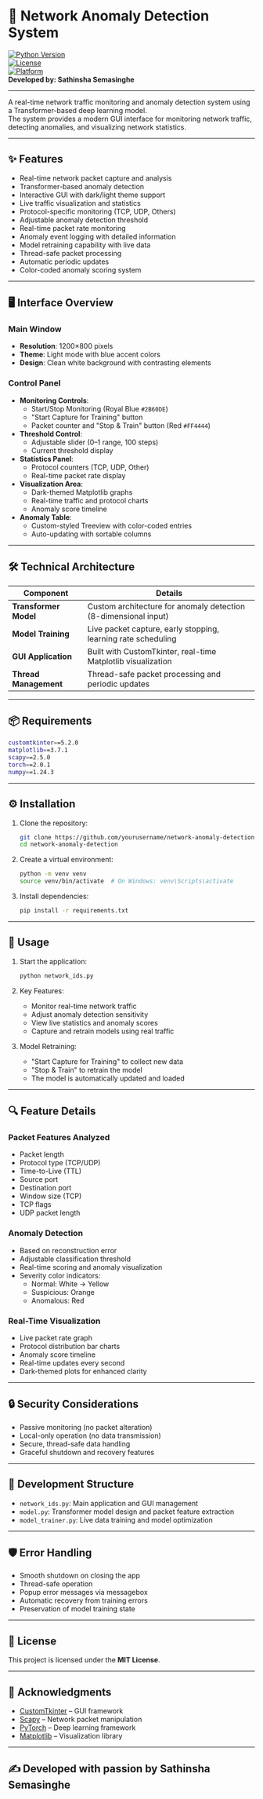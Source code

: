 

# 🚀 Network Anomaly Detection System  
[![Python Version](https://img.shields.io/badge/Python-3.8%2B-blue.svg)](https://www.python.org/)  
[![License](https://img.shields.io/badge/License-MIT-green.svg)](LICENSE)  
[![Platform](https://img.shields.io/badge/Platform-Windows%20%7C%20Linux%20%7C%20Mac-informational)]()  
**Developed by: Sathinsha Semasinghe**

---

A real-time network traffic monitoring and anomaly detection system using a Transformer-based deep learning model.  
The system provides a modern GUI interface for monitoring network traffic, detecting anomalies, and visualizing network statistics.

---

## ✨ Features

- Real-time network packet capture and analysis
- Transformer-based anomaly detection
- Interactive GUI with dark/light theme support
- Live traffic visualization and statistics
- Protocol-specific monitoring (TCP, UDP, Others)
- Adjustable anomaly detection threshold
- Real-time packet rate monitoring
- Anomaly event logging with detailed information
- Model retraining capability with live data
- Thread-safe packet processing
- Automatic periodic updates
- Color-coded anomaly scoring system

---

## 🖥️ Interface Overview

### Main Window
- **Resolution**: 1200×800 pixels
- **Theme**: Light mode with blue accent colors
- **Design**: Clean white background with contrasting elements

### Control Panel
- **Monitoring Controls**:
  - Start/Stop Monitoring (Royal Blue `#2B60DE`)
  - "Start Capture for Training" button
  - Packet counter and "Stop & Train" button (Red `#FF4444`)
- **Threshold Control**:
  - Adjustable slider (0–1 range, 100 steps)
  - Current threshold display
- **Statistics Panel**:
  - Protocol counters (TCP, UDP, Other)
  - Real-time packet rate display
- **Visualization Area**:
  - Dark-themed Matplotlib graphs
  - Real-time traffic and protocol charts
  - Anomaly score timeline
- **Anomaly Table**:
  - Custom-styled Treeview with color-coded entries
  - Auto-updating with sortable columns

---

## 🛠️ Technical Architecture

| Component              | Details                                                                 |
|-------------------------|-------------------------------------------------------------------------|
| **Transformer Model**   | Custom architecture for anomaly detection (8-dimensional input)         |
| **Model Training**      | Live packet capture, early stopping, learning rate scheduling           |
| **GUI Application**     | Built with CustomTkinter, real-time Matplotlib visualization            |
| **Thread Management**   | Thread-safe packet processing and periodic updates                     |

---

## 📦 Requirements

```bash
customtkinter==5.2.0
matplotlib==3.7.1
scapy==2.5.0
torch==2.0.1
numpy==1.24.3
```

---

## ⚙️ Installation

1. Clone the repository:
   ```bash
   git clone https://github.com/yourusername/network-anomaly-detection.git
   cd network-anomaly-detection
   ```

2. Create a virtual environment:
   ```bash
   python -m venv venv
   source venv/bin/activate  # On Windows: venv\Scripts\activate
   ```

3. Install dependencies:
   ```bash
   pip install -r requirements.txt
   ```

---

## 🚀 Usage

1. Start the application:
   ```bash
   python network_ids.py
   ```

2. Key Features:
   - Monitor real-time network traffic
   - Adjust anomaly detection sensitivity
   - View live statistics and anomaly scores
   - Capture and retrain models using real traffic

3. Model Retraining:
   - "Start Capture for Training" to collect new data
   - "Stop & Train" to retrain the model
   - The model is automatically updated and loaded

---

## 🔍 Feature Details

### Packet Features Analyzed
- Packet length
- Protocol type (TCP/UDP)
- Time-to-Live (TTL)
- Source port
- Destination port
- Window size (TCP)
- TCP flags
- UDP packet length

### Anomaly Detection
- Based on reconstruction error
- Adjustable classification threshold
- Real-time scoring and anomaly visualization
- Severity color indicators:
  - Normal: White → Yellow
  - Suspicious: Orange
  - Anomalous: Red

### Real-Time Visualization
- Live packet rate graph
- Protocol distribution bar charts
- Anomaly score timeline
- Real-time updates every second
- Dark-themed plots for enhanced clarity

---

## 🔒 Security Considerations

- Passive monitoring (no packet alteration)
- Local-only operation (no data transmission)
- Secure, thread-safe data handling
- Graceful shutdown and recovery features

---

## 🧩 Development Structure

- `network_ids.py`: Main application and GUI management
- `model.py`: Transformer model design and packet feature extraction
- `model_trainer.py`: Live data training and model optimization

---

## 🛡️ Error Handling

- Smooth shutdown on closing the app
- Thread-safe operation
- Popup error messages via messagebox
- Automatic recovery from training errors
- Preservation of model training state

---

## 📝 License

This project is licensed under the **MIT License**.

---

## 🙏 Acknowledgments

- [CustomTkinter](https://github.com/TomSchimansky/CustomTkinter) – GUI framework
- [Scapy](https://scapy.net/) – Network packet manipulation
- [PyTorch](https://pytorch.org/) – Deep learning framework
- [Matplotlib](https://matplotlib.org/) – Visualization library

---

## ✍️ Developed with passion by **Sathinsha Semasinghe**


